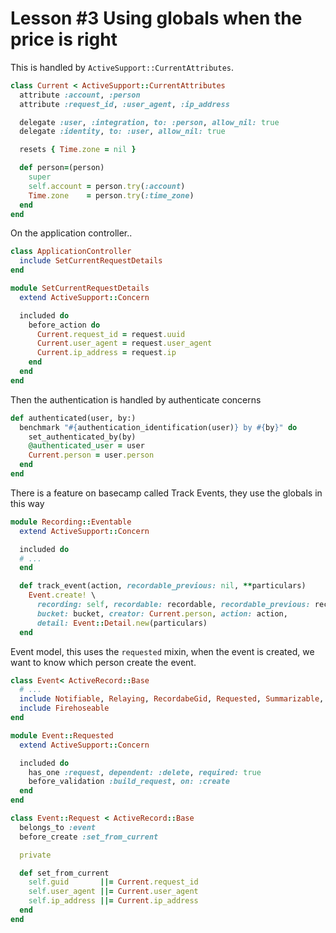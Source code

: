 # Lesson #3 Using globals when the price is right

This is handled by `ActiveSupport::CurrentAttributes`.

```ruby
class Current < ActiveSupport::CurrentAttributes
  attribute :account, :person
  attribute :request_id, :user_agent, :ip_address

  delegate :user, :integration, to: :person, allow_nil: true
  delegate :identity, to: :user, allow_nil: true

  resets { Time.zone = nil }

  def person=(person)
    super
    self.account = person.try(:account)
    Time.zone    = person.try(:time_zone)
  end
end
```

On the application controller..

```ruby
class ApplicationController
  include SetCurrentRequestDetails
end

module SetCurrentRequestDetails
  extend ActiveSupport::Concern

  included do
    before_action do
      Current.request_id = request.uuid
      Current.user_agent = request.user_agent
      Current.ip_address = request.ip
    end
  end
end
```

Then the authentication is handled by authenticate concerns

```ruby
def authenticated(user, by:)
  benchmark "#{authentication_identification(user)} by #{by}" do
    set_authenticated_by(by)
    @authenticated_user = user
    Current.person = user.person
  end
end
```

There is a feature on basecamp called Track Events, they use the globals in this way
```ruby
module Recording::Eventable
  extend ActiveSupport::Concern

  included do
  # ...
  end

  def track_event(action, recordable_previous: nil, **particulars)
    Event.create! \
      recording: self, recordable: recordable, recordable_previous: recordable_previous,
      bucket: bucket, creator: Current.person, action: action,
      detail: Event::Detail.new(particulars)
  end
```

Event model, this uses the `requested` mixin, when the event is created, we want to know
which person create the event.

```ruby
class Event< ActiveRecord::Base
  # ...
  include Notifiable, Relaying, RecordabeGid, Requested, Summarizable, Catogorized... #
  include Firehoseable
end

module Event::Requested
  extend ActiveSupport::Concern

  included do
    has_one :request, dependent: :delete, required: true
    before_validation :build_request, on: :create
  end
end

class Event::Request < ActiveRecord::Base
  belongs_to :event
  before_create :set_from_current

  private

  def set_from_current
    self.guid       ||= Current.request_id
    self.user_agent ||= Current.user_agent
    self.ip_address ||= Current.ip_address
  end
end
```
